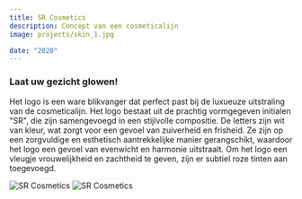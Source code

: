 ```yaml
---
title: SR Cosmetics
description: Concept van een cosmeticalijn
image: projects/skin_1.jpg

date: "2020"
---
```



### Laat uw gezicht glowen!
Het logo is een ware blikvanger dat perfect past bij de luxueuze uitstraling van de cosmeticalijn. Het logo bestaat uit de prachtig vormgegeven initialen "SR", die zijn samengevoegd in een stijlvolle compositie. De letters zijn wit van kleur, wat zorgt voor een gevoel van zuiverheid en frisheid. Ze zijn op een zorgvuldige en esthetisch aantrekkelijke manier gerangschikt, waardoor het logo een gevoel van evenwicht en harmonie uitstraalt. Om het logo een vleugje vrouwelijkheid en zachtheid te geven, zijn er subtiel roze tinten aan toegevoegd. 


![SR Cosmetics](/img/projects/skin_1.jpg)
![SR Cosmetics](/img/projects/skin_2.jpg)


